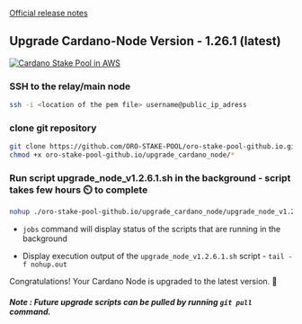 [Official release notes](https://github.com/input-output-hk/cardano-node/releases/)

## Upgrade Cardano-Node Version - 1.26.1 (latest)

[![Cardano Stake Pool in AWS](http://www.oroops.com.s3-website-us-east-1.amazonaws.com/images/upgrade_node.png)](https://youtu.be/9Y6ZRZB4s_o)

### SSH to the relay/main node

```bash
ssh -i <location of the pem file> username@public_ip_adress
```

### clone git repository
```bash
git clone https://github.com/ORO-STAKE-POOL/oro-stake-pool-github.io.git
chmod +x oro-stake-pool-github.io/upgrade_cardano_node/*
```

### Run script upgrade_node_v1.2.6.1.sh in the background - script takes few hours :timer_clock: to complete
```bash
nohup ./oro-stake-pool-github.io/upgrade_cardano_node/upgrade_node_v1.2.6.1.sh &
```
* `jobs` command will display status of the scripts that are running in the background 

* Display execution output of the `upgrade_node_v1.2.6.1.sh` script -  `tail -f nohup.out`

Congratulations! Your Cardano Node is upgraded to the latest version. :partying_face:

##### Note : Future upgrade scripts can be pulled by running `git pull` command.
